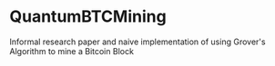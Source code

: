 # QuantumBTCMining
Informal research paper and naive implementation of using Grover's Algorithm to mine a Bitcoin Block
